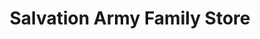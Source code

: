 ---
title: "Salvation Army Family Store"
url: /kingston/salvation-army-family-store/
shop: charity
---